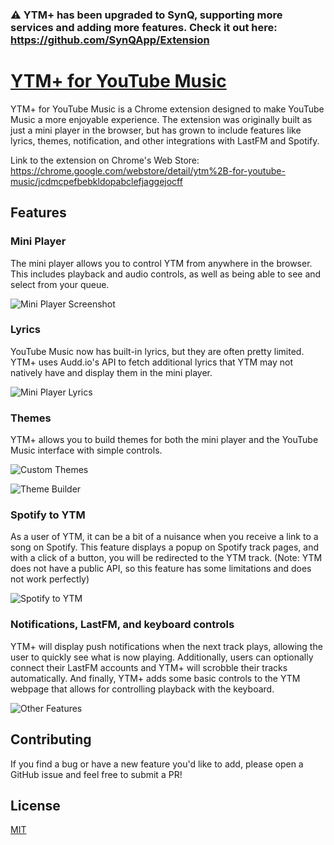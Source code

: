 ### ⚠️ YTM+ has been upgraded to SynQ, supporting more services and adding more features. Check it out here: https://github.com/SynQApp/Extension

# [YTM+ for YouTube Music](https://chrome.google.com/webstore/detail/ytm%2B-for-youtube-music/jcdmcpefbebkldopabclefjaggejocff)

YTM+ for YouTube Music is a Chrome extension designed to make YouTube Music a more enjoyable experience. The extension was originally built as just a mini player in the browser, but has grown to include features like lyrics, themes, notification, and other integrations with LastFM and Spotify.

Link to the extension on Chrome's Web Store: https://chrome.google.com/webstore/detail/ytm%2B-for-youtube-music/jcdmcpefbebkldopabclefjaggejocff

## Features
### Mini Player
The mini player allows you to control YTM from anywhere in the browser. This includes playback and audio controls, as well as being able to see and select from your queue.

![Mini Player Screenshot](https://github.com/mkossoris/YTM-Plus/blob/master/screenshots/Control%20YTM%20from%20Anywhere.png)

### Lyrics
YouTube Music now has built-in lyrics, but they are often pretty limited. YTM+ uses Audd.io's API to fetch additional lyrics that YTM may not natively have and display them in the mini player.

![Mini Player Lyrics](https://github.com/mkossoris/YTM-Plus/blob/master/screenshots/Mini%20Player%20Lyrics.png)

### Themes
YTM+ allows you to build themes for both the mini player and the YouTube Music interface with simple controls.

![Custom Themes](https://github.com/mkossoris/YTM-Plus/blob/master/screenshots/Create%20Custom%20Themes.png)

![Theme Builder](https://github.com/mkossoris/YTM-Plus/blob/master/screenshots/Theme%20Preview.png)

### Spotify to YTM
As a user of YTM, it can be a bit of a nuisance when you receive a link to a song on Spotify. This feature displays a popup on Spotify track pages, and with a click of a button, you will be redirected to the YTM track. (Note: YTM does not have a public API, so this feature has some limitations and does not work perfectly)

![Spotify to YTM](https://github.com/mkossoris/YTM-Plus/blob/master/screenshots/Redirect%20from%20Spotify.png)

### Notifications, LastFM, and keyboard controls
YTM+ will display push notifications when the next track plays, allowing the user to quickly see what is now playing. Additionally, users can optionally connect their LastFM accounts and YTM+ will scrobble their tracks automatically. And finally, YTM+ adds some basic controls to the YTM webpage that allows for controlling playback with the keyboard.

![Other Features](https://github.com/mkossoris/YTM-Plus/blob/master/screenshots/Notifs%20and%20Scrobbling.png)

## Contributing
If you find a bug or have a new feature you'd like to add, please open a GitHub issue and feel free to submit a PR!

## License
[MIT](https://github.com/mkossoris/YTM-Plus/blob/master/LICENSE.md)
